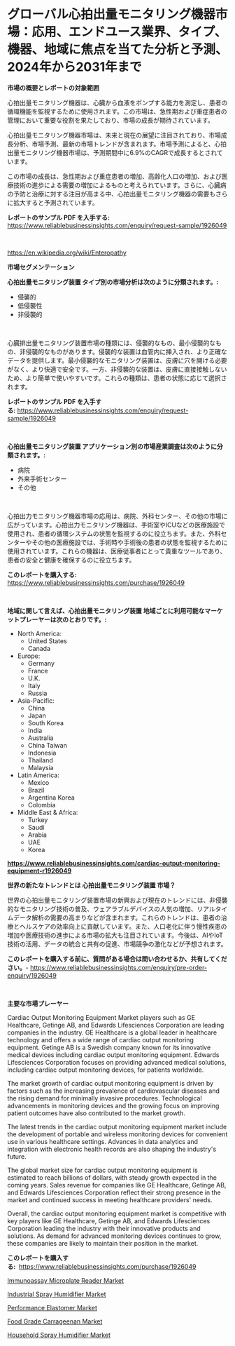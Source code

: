 <p><h1>グローバル心拍出量モニタリング機器市場：応用、エンドユース業界、タイプ、機器、地域に焦点を当てた分析と予測、2024年から2031年まで</h1></p><p><strong>市場の概要とレポートの対象範囲</strong></p>
<p><p>心拍出量モニタリング機器は、心臓から血液をポンプする能力を測定し、患者の循環機能を監視するために使用されます。この市場は、急性期および重症患者の管理において重要な役割を果たしており、市場の成長が期待されています。</p><p>心拍出量モニタリング機器市場は、未来と現在の展望に注目されており、市場成長分析、市場予測、最新の市場トレンドが含まれます。市場予測によると、心拍出量モニタリング機器市場は、予測期間中に6.9%のCAGRで成長するとされています。</p><p>この市場の成長は、急性期および重症患者の増加、高齢化人口の増加、および医療技術の進歩による需要の増加によるものと考えられています。さらに、心臓病の予防と治療に対する注目が高まる中、心拍出量モニタリング機器の需要もさらに拡大すると予測されています。</p></p>
<p><strong>レポートのサンプル PDF を入手する:</strong> <a href="https://www.reliablebusinessinsights.com/enquiry/request-sample/1926049">https://www.reliablebusinessinsights.com/enquiry/request-sample/1926049</a></p>
<p>&nbsp;</p>
<p><a href="https://en.wikipedia.org/wiki/Enteropathy">https://en.wikipedia.org/wiki/Enteropathy</a></p>
<p><strong>市場セグメンテーション</strong></p>
<p><strong>心拍出量モニタリング装置 タイプ別の市場分析は次のように分類されます。:</strong></p>
<p><ul><li>侵襲的</li><li>低侵襲性</li><li>非侵襲的</li></ul></p>
<p>&nbsp;</p>
<p><p>心臓排出量モニタリング装置市場の種類には、侵襲的なもの、最小侵襲的なもの、非侵襲的なものがあります。侵襲的な装置は血管内に挿入され、より正確なデータを提供します。最小侵襲的なモニタリング装置は、皮膚に穴を開ける必要がなく、より快適で安全です。一方、非侵襲的な装置は、皮膚に直接接触しないため、より簡単で使いやすいです。これらの種類は、患者の状態に応じて選択されます。</p></p>
<p><strong>レポートのサンプル PDF を入手する:</strong>&nbsp;<a href="https://www.reliablebusinessinsights.com/enquiry/request-sample/1926049">https://www.reliablebusinessinsights.com/enquiry/request-sample/1926049</a></p>
<p>&nbsp;</p>
<p><strong> 心拍出量モニタリング装置 アプリケーション別の市場産業調査は次のように分類されます。:</strong></p>
<p><ul><li>病院</li><li>外来手術センター</li><li>その他</li></ul></p>
<p>&nbsp;</p>
<p><p>心拍出力モニタリング機器市場の応用は、病院、外科センター、その他の市場に広がっています。心拍出力モニタリング機器は、手術室やICUなどの医療施設で使用され、患者の循環システムの状態を監視するのに役立ちます。また、外科センターやその他の医療施設では、手術時や手術後の患者の状態を監視するために使用されています。これらの機器は、医療従事者にとって貴重なツールであり、患者の安全と健康を確保するのに役立ちます。</p></p>
<p><strong>このレポートを購入する:</strong>&nbsp; <a href="https://www.reliablebusinessinsights.com/purchase/1926049">https://www.reliablebusinessinsights.com/purchase/1926049</a></p>
<p>&nbsp;</p>
<p><strong>地域に関して言えば、心拍出量モニタリング装置 地域ごとに利用可能なマーケットプレーヤーは次のとおりです。:</strong></p>
<p><ul>
    <li>
        North America:
        <ul>
            <li>United States</li>
            <li>Canada</li>
        </ul>
    </li>
    <li>
        Europe:
        <ul>
            <li>Germany</li>
            <li>France</li>
            <li>U.K.</li>
            <li>Italy</li>
            <li>Russia</li>
        </ul>
    </li>
    <li>
        Asia-Pacific:
        <ul>
            <li>China</li>
            <li>Japan</li>
            <li>South Korea</li>
            <li>India</li>
            <li>Australia</li>
            <li>China Taiwan</li>
            <li>Indonesia</li>
            <li>Thailand</li>
            <li>Malaysia</li>
        </ul>
    </li>
    <li>
        Latin America:
        <ul>
            <li>Mexico</li>
            <li>Brazil</li>
            <li>Argentina Korea</li>
            <li>Colombia</li>
        </ul>
    </li>
    <li>
        Middle East & Africa:
        <ul>
            <li>Turkey</li>
            <li>Saudi</li>
            <li>Arabia</li>
            <li>UAE</li>
            <li>Korea</li>
        </ul>
    </li>
    </ul></p>
<p><strong><a href="https://www.reliablebusinessinsights.com/cardiac-output-monitoring-equipment-r1926049">https://www.reliablebusinessinsights.com/cardiac-output-monitoring-equipment-r1926049</a></strong>&nbsp;</p>
<p><strong>世界の新たなトレンドとは 心拍出量モニタリング装置 市場？</strong></p>
<p><p>世界の心拍出量モニタリング装置市場の新興および現在のトレンドには、非侵襲的なモニタリング技術の普及、ウェアラブルデバイスの人気の増加、リアルタイムデータ解析の需要の高まりなどが含まれます。これらのトレンドは、患者の治療とヘルスケアの効率向上に貢献しています。また、人口老化に伴う慢性疾患の増加や医療技術の進歩による市場の拡大も注目されています。今後は、AIやIoT技術の活用、データの統合と共有の促進、市場競争の激化などが予想されます。</p></p>
<p><strong>このレポートを購入する前に、質問がある場合は問い合わせるか、共有してください。</strong>- <a href="https://www.reliablebusinessinsights.com/enquiry/pre-order-enquiry/1926049">https://www.reliablebusinessinsights.com/enquiry/pre-order-enquiry/1926049</a></p>
<p>&nbsp;</p>
<p><strong>主要な市場プレーヤー</strong></p>
<p><p>Cardiac Output Monitoring Equipment Market players such as GE Healthcare, Getinge AB, and Edwards Lifesciences Corporation are leading companies in the industry. GE Healthcare is a global leader in healthcare technology and offers a wide range of cardiac output monitoring equipment. Getinge AB is a Swedish company known for its innovative medical devices including cardiac output monitoring equipment. Edwards Lifesciences Corporation focuses on providing advanced medical solutions, including cardiac output monitoring devices, for patients worldwide.</p><p>The market growth of cardiac output monitoring equipment is driven by factors such as the increasing prevalence of cardiovascular diseases and the rising demand for minimally invasive procedures. Technological advancements in monitoring devices and the growing focus on improving patient outcomes have also contributed to the market growth.</p><p>The latest trends in the cardiac output monitoring equipment market include the development of portable and wireless monitoring devices for convenient use in various healthcare settings. Advances in data analytics and integration with electronic health records are also shaping the industry's future.</p><p>The global market size for cardiac output monitoring equipment is estimated to reach billions of dollars, with steady growth expected in the coming years. Sales revenue for companies like GE Healthcare, Getinge AB, and Edwards Lifesciences Corporation reflect their strong presence in the market and continued success in meeting healthcare providers' needs.</p><p>Overall, the cardiac output monitoring equipment market is competitive with key players like GE Healthcare, Getinge AB, and Edwards Lifesciences Corporation leading the industry with their innovative products and solutions. As demand for advanced monitoring devices continues to grow, these companies are likely to maintain their position in the market.</p></p>
<p><strong>このレポートを購入する:</strong>&nbsp;&nbsp;<a href="https://www.reliablebusinessinsights.com/purchase/1926049">https://www.reliablebusinessinsights.com/purchase/1926049</a></p>
<p><p><a href="https://www.linkedin.com/pulse/immunoassay-microplate-reader-market-share-new-trends-analysis-4zj7f">Immunoassay Microplate Reader Market</a></p><p><a href="https://github.com/tusomamen9/Market-Research-Report-List-1/blob/main/industrial-spray-humidifier-market.md">Industrial Spray Humidifier Market</a></p><p><a href="https://medium.com/@colin.burgess8756/performance-elastomer-market-share-market-analysis-growth-trends-forecasts-for-period-from-001f77fb2644">Performance Elastomer Market</a></p><p><a href="https://medium.com/@max.sanderson5645/global-food-grade-carrageenan-market-size-is-expected-to-reach-at-a-cagr-of-4-6-57cfba8dcdf0">Food Grade Carrageenan Market</a></p><p><a href="https://github.com/ofpaqrof92/Market-Research-Report-List-1/blob/main/household-spray-humidifier-market.md">Household Spray Humidifier Market</a></p></p>